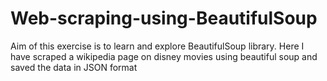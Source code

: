 # Web-scraping-using-BeautifulSoup
Aim of this exercise is to learn and explore BeautifulSoup library. Here I have scraped a wikipedia page on disney movies using beautiful soup and saved the data in JSON format
